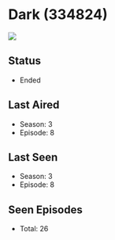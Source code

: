 # Dark (334824)

<img src="https://dg31sz3gwrwan.cloudfront.net/poster/334824/1248817-0-optimized.jpg" />

## Status
* Ended
## Last Aired
* Season: 3
* Episode: 8
## Last Seen
* Season: 3
* Episode: 8
## Seen Episodes
* Total: 26
